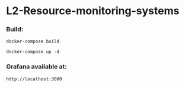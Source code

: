 # L2-Resource-monitoring-systems
 
### Build:
```
docker-compose build

docker-compose up -d
```

### Grafana available at:
```
http://localhost:3000
```
